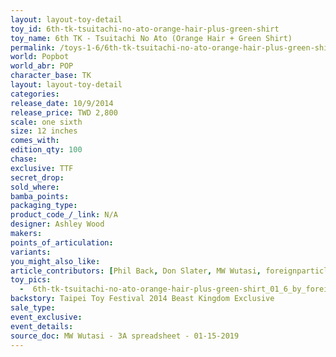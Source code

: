 ```yaml
---
layout: layout-toy-detail 
toy_id: 6th-tk-tsuitachi-no-ato-orange-hair-plus-green-shirt
toy_name: 6th TK - Tsuitachi No Ato (Orange Hair + Green Shirt)
permalink: /toys-1-6/6th-tk-tsuitachi-no-ato-orange-hair-plus-green-shirt.html
world: Popbot
world_abr: POP
character_base: TK
layout: layout-toy-detail
categories: 
release_date: 10/9/2014
release_price: TWD 2,800
scale: one sixth
size: 12 inches
comes_with: 
edition_qty: 100
chase: 
exclusive: TTF
secret_drop: 
sold_where: 
bamba_points: 
packaging_type: 
product_code_/_link: N/A
designer: Ashley Wood
makers: 
points_of_articulation: 
variants: 
you_might_also_like: 
article_contributors: [Phil Back, Don Slater, MW Wutasi, foreignparticle]
toy_pics: 
  -  6th-tk-tsuitachi-no-ato-orange-hair-plus-green-shirt_01_6_by_foreignparticle.jpg
backstory: Taipei Toy Festival 2014 Beast Kingdom Exclusive
sale_type: 
event_exclusive: 
event_details: 
source_doc: MW Wutasi - 3A spreadsheet - 01-15-2019
---
```

